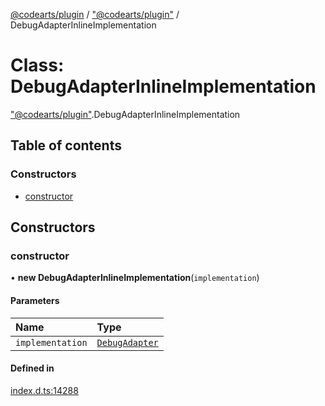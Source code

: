 [@codearts/plugin](../README.md) / ["@codearts/plugin"](../modules/_codearts_plugin_.md) / DebugAdapterInlineImplementation

# Class: DebugAdapterInlineImplementation

["@codearts/plugin"](../modules/_codearts_plugin_.md).DebugAdapterInlineImplementation

## Table of contents

### Constructors

- [constructor](codearts_plugin_.DebugAdapterInlineImplementation.md#constructor)

## Constructors

### constructor

• **new DebugAdapterInlineImplementation**(`implementation`)

#### Parameters

| Name | Type |
| :------ | :------ |
| `implementation` | [`DebugAdapter`](../interfaces/codearts_plugin_.DebugAdapter.md) |

#### Defined in

[index.d.ts:14288](https://github.com/huaweicloud/cloudide-plugin-api/blob/203b986/index.d.ts#L14288)
